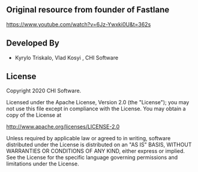 Original resource from founder of Fastlane
------------------------------------------

https://www.youtube.com/watch?v=6Jz-Ywxki0U&t=362s

Developed By
------------

* Kyrylo Triskalo, Vlad Kosyi , CHI Software

License
--------

Copyright 2020 CHI Software.

Licensed under the Apache License, Version 2.0 (the "License");
you may not use this file except in compliance with the License.
You may obtain a copy of the License at

http://www.apache.org/licenses/LICENSE-2.0

Unless required by applicable law or agreed to in writing, software
distributed under the License is distributed on an "AS IS" BASIS,
WITHOUT WARRANTIES OR CONDITIONS OF ANY KIND, either express or implied.
See the License for the specific language governing permissions and
limitations under the License.

